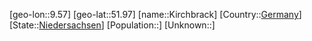 ﻿---
location: [51.97,9.57]
type: City
tags:
- geo/City


SpocWebEntityId: 31437
isDeleted: false
confidential: public

---
[geo-lon::9.57]
[geo-lat::51.97]
[name::Kirchbrack]
[Country::[Germany](geo/Continent/Europe/Germany.md)]
[State::[Niedersachsen](geo/Continent/Europe/Germany/Niedersachsen.md)]
[Population::]
[Unknown::]

